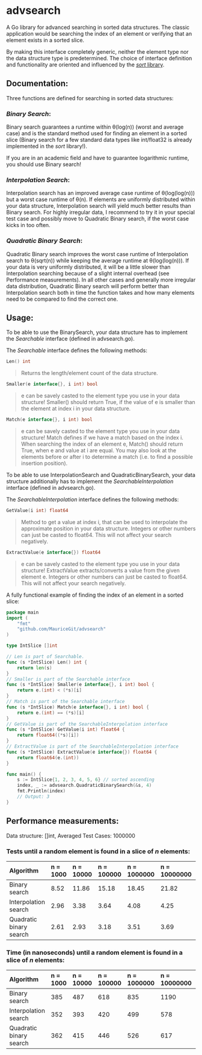 # advsearch
A Go library for advanced searching in sorted data structures. The classic application would be
searching the index of an element or verifying that an element exists in a sorted slice.

By making this interface completely generic, neither the element type nor the data structure type
is predetermined. The choice of interface definition and functionality are oriented and influenced by the [*sort* library](https://golang.org/pkg/sort/).

## Documentation:

Three functions are defined for searching in sorted data structures:

### _Binary Search_:

Binary search guarantees a runtime within θ(log(n)) (worst and average case) and is the standard method used for finding
an element in a sorted slice (Binary search for a few standard data types like int/float32 is already implemented in the *sort* library!).

If you are in an academic field and have to guarantee logarithmic runtime, you should use Binary search!

### _Interpolation Search_:

Interpolation search has an improved average case runtime of θ(log(log(n))) but a worst case runtime of θ(n).
If elements are uniformly distributed within your data structure, Interpolation search will yield much better
results than Binary search. For highly irregular data, I recommend to try it in your special test case and
possibly move to Quadratic Binary search, if the worst case kicks in too often.

### _Quadratic Binary Search_:

Quadratic Binary search improves the worst case runtime of Interpolation search to θ(sqrt(n)) while keeping the average
runtime at θ(log(log(n))). If your data is very uniformly distributed, it will be a little slower than Interpolation searching
because of a slight internal overhead (see Performance measurements). In all other cases and generally more irregular data distribution,
Quadratic Binary search will perform better than Interpolation search both in time the function takes and how many elements
need to be compared to find the correct one.

## Usage:

To be able to use the BinarySearch, your data structure has to implement the *Searchable* interface (defined in advsearch.go).

The *Searchable* interface defines the following methods:

```go
Len() int
```
>Returns the length/element count of the data structure.
```go
Smaller(e interface{}, i int) bool
```
>e can be savely casted to the element type you use in your data structure!
>Smaller() should return True, if the value of e is smaller than the element at index i in your data structure.

```go
Match(e interface{}, i int) bool
```
>e can be savely casted to the element type you use in your data structure!
>Match defines if we have a match based on the index i.
>When searching the index of an element e, Match() should return True, when e and value at i are equal.
>You may also look at the elements before or after i to determine a match (i.e. to find a possible insertion position).

To be able to use InterpolationSearch and QuadraticBinarySearch, your data structure additionally has to implement the *SearchableInterpolation* interface (defined in advsearch.go).

The *SearchableInterpolation* interface defines the following methods:

```go
GetValue(i int) float64
```
>Method to get a value at index i, that can be used to interpolate the approximate position in your data structure. Integers or other numbers can just
>be casted to float64. This will not affect your search negatively.

```go
ExtractValue(e interface{}) float64
```
>e can be savely casted to the element type you use in your data structure!
>ExtractValue extracts/converts a value from the given element e. Integers or other numbers can just
>be casted to float64. This will not affect your search negatively.

A fully functional example of finding the index of an element in a sorted slice:

```go
package main
import (
    "fmt"
    "github.com/MauriceGit/advsearch"
)

type IntSlice []int

// Len is part of Searchable.
func (s *IntSlice) Len() int {
    return len(s)
}
// Smaller is part of the Searchable interface
func (s *IntSlice) Smaller(e interface{}, i int) bool {
    return e.(int) < (*s)[i]
}
// Match is part of the Searchable interface
func (s *IntSlice) Match(e interface{}, i int) bool {
    return e.(int) == (*s)[i]
}
// GetValue is part of the SearchableInterpolation interface
func (s *IntSlice) GetValue(i int) float64 {
    return float64((*s)[i])
}
// ExtractValue is part of the SearchableInterpolation interface
func (s *IntSlice) ExtractValue(e interface{}) float64 {
    return float64(e.(int))
}

func main() {
    s := IntSlice{1, 2, 3, 4, 5, 6} // sorted ascending
    index, _ := advsearch.QuadraticBinarySearch(&s, 4)
    fmt.Println(index)
    // Output: 3
}
```

## Performance measurements:

Data structure: []int, Averaged Test Cases: 1000000

### Tests until a random element is found in a slice of *n* elements:
| Algorithm               | n = 1000 | n = 10000 | n = 100000 | n = 1000000 | n = 10000000 | n = 100000000 |
| :---                    | :---     | :---      | :---       | :---        | :---         | :---          |
| Binary search           | 8.52     | 11.86     | 15.18      | 18.45       | 21.82        | 25.14         |
| Interpolation search    | 2.96     | 3.38      | 3.64       | 4.08        | 4.25         | 4.52          |
| Quadratic binary search | 2.61     | 2.93      | 3.18       | 3.51        | 3.69         | 3.88          |

### Time (in nanoseconds) until a random element is found in a slice of *n* elements:
| Algorithm               | n = 1000 | n = 10000 | n = 100000 | n = 1000000 | n = 10000000 | n = 100000000 |
| :---                    | :---     | :---      | :---       | :---        | :---         | :---          |
| Binary search           | 385      | 487       | 618        | 835         | 1190         | 1624          |
| Interpolation search    | 352      | 393       | 420        | 499         | 578          | 636           |
| Quadratic binary search | 362      | 415       | 446        | 526         | 617          | 698           |
